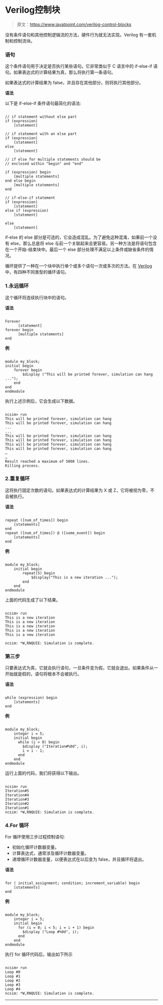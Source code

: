 # Verilog控制块

> 原文：<https://www.javatpoint.com/verilog-control-blocks>

没有条件语句和其他控制逻辑流的方法，硬件行为就无法实现。Verilog 有一套机制和控制流块。

### 语句

这个条件语句用于决定是否执行某些语句。它非常类似于 C 语言中的 if-else-if 语句。如果表达式的计算结果为真，那么将执行第一条语句。

如果表达式的计算结果为 false，并且存在其他部分，则将执行其他部分。

**语法**

以下是 if-else-if 条件语句最简化的语法:

```

// if statement without else part
if (expression)
	[statement]

// if statement with an else part
if (expression)
	[statement]
else
	[statement]

// if else for multiple statements should be
// enclosed within "begin" and "end"

if (expression) begin
	[multiple statements]
end else begin
	[multiple statements]
end

// if-else-if statement
if (expression)
	[statement]
else if (expression)
	[statement]

else
	[statement]

```

if-else 的 else 部分是可选的，它会造成混乱。为了避免这种混淆，如果前一个没有 else，那么总是将 else 与前一个关联起来会更容易。另一种方法是将语句包含在一个开始-结束块中。最后一个 else 部分处理不满足以上条件或缺省条件的情况。

循环提供了一种在一个块中执行单个或多个语句一次或多次的方法。在 [Verilog](https://www.javatpoint.com/verilog) 中，有四种不同类型的循环语句。

### 1.永远循环

这个循环将连续执行块中的语句。

**语法**

```

Forever
      [statement]
forever begin
      [multiple statements]
end

```

**例**

```

module my_block;
initial begin
	forever begin
		$display ("This will be printed forever, simulation can hang ...");
	end
end
endmodule

```

执行上述示例后，它会生成以下数据。

```

ncsim> run
This will be printed forever, simulation can hang
This will be printed forever, simulation can hang
...
...
This will be printed forever, simulation can hang
This will be printed forever, simulation can hang 
This will be printed forever, simulation can hang 
This will be printed forever, simulation can hang 
…
…
Result reached a maximum of 5000 lines.
Killing process.

```

### 2.重复循环

这将执行固定次数的语句。如果表达式的计算结果为 X 或 Z，它将被视为零，不会被执行。

**语法**

```

repeat ([num_of_times]) begin
	[statements]
end
repeat ([num_of_times]) @ ([some_event]) begin
	[statements]
end

```

**例**

```

module my_block;
	initial begin
		repeat(5) begin
			$display("This is a new iteration ...");
		end
	end
endmodule

```

上面的代码生成了以下结果。

```

ncsim> run
This is a new iteration
This is a new iteration 
This is a new iteration 
This is a new iteration 
This is a new iteration 

ncsim: *W,RNQUIE: Simulation is complete.

```

### 第三步

只要表达式为真，它就会执行语句，一旦条件变为假，它就会退出。如果条件从一开始就是假的，语句将根本不会被执行。

**语法**

```

while (expression) begin
	[statements]
end

```

**例**

```

module my_block;
  	integer i = 5;
	initial begin
      while (i > 0) begin
        $display ("Iteration#%0d", i);
        i = i - 1;
      end
	end
endmodule

```

运行上面的代码，我们将获得以下输出。

```

ncsim> run
Iteration#5
Iteration#4
Iteration#3
Iteration#2
Iteration#1
ncsim: *W,RNQUIE: Simulation is complete.

```

### 4.For 循环

For 循环使用三步过程控制语句:

*   初始化循环计数器变量。
*   计算表达式，通常涉及循环计数器变量。
*   递增循环计数器变量，以便表达式在以后变为 false，并且循环将退出。

**语法**

```

for ( initial_assignment; condition; increment_variable) begin
	[statements]
end

```

**例**

```

module my_block;
  	integer i = 5;
	initial begin
      for (i = 0; i < 5; i = i + 1) begin
        $display ("Loop #%0d", i);
      end
    end
endmodule

```

执行 for 循环代码后，输出如下所示

```

ncsim> run
Loop #0
Loop #1
Loop #2
Loop #3
Loop #4
ncsim: *W,RNQUIE: Simulation is complete.

```

* * *